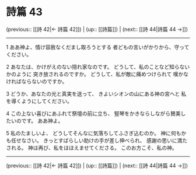 # 詩篇 43

(previous:: [[詩 42|← 詩篇 42]]) | (up:: [[詩篇]]) | (next:: [[詩 44|詩篇 44 →]])

***


1 ああ神よ、情け容赦なくだまし取ろうとする 者どもの言いがかりから、守ってください。 

2 あなたは、かけがえのない隠れ家なのです。 どうして、私のことなど知らないかのように 突き放されるのですか。 どうして、私が敵に痛めつけられて 嘆かなければならないのですか。 

3 どうか、あなたの光と真実を送って、 きよいシオンの山にある神の宮へと 私を導くようにしてください。 

4 この上ない喜びにあふれて祭壇の前に立ち、 竪琴をかきならしながら賛美したいのです。 ああ神よ。 

5 私のたましいよ、 どうしてそんなに気落ちしてふさぎ込むのか。 神に何もかも任せなさい。 きっとすばらしい助けの手が差し伸べられ、 感謝の思いに満たされる。 神は再び、私をほほえませてくださる。 このお方こそ、私の神。

***

(previous:: [[詩 42|← 詩篇 42]]) | (up:: [[詩篇]]) | (next:: [[詩 44|詩篇 44 →]])
